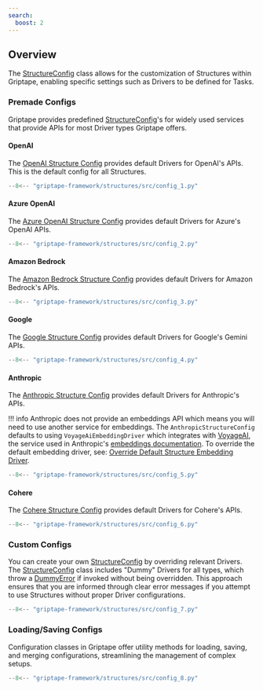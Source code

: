```yaml
---
search:
  boost: 2 
---
```


## Overview

The [StructureConfig](../../reference/griptape/config/structure_config.md) class allows for the customization of Structures within Griptape, enabling specific settings such as Drivers to be defined for Tasks. 

### Premade Configs

Griptape provides predefined [StructureConfig](../../reference/griptape/config/structure_config.md)'s for widely used services that provide APIs for most Driver types Griptape offers.

#### OpenAI

The [OpenAI Structure Config](../../reference/griptape/config/openai_structure_config.md) provides default Drivers for OpenAI's APIs. This is the default config for all Structures.


```python
--8<-- "griptape-framework/structures/src/config_1.py"
```

#### Azure OpenAI

The [Azure OpenAI Structure Config](../../reference/griptape/config/azure_openai_structure_config.md) provides default Drivers for Azure's OpenAI APIs.


```python
--8<-- "griptape-framework/structures/src/config_2.py"
```

#### Amazon Bedrock
The [Amazon Bedrock Structure Config](../../reference/griptape/config/amazon_bedrock_structure_config.md) provides default Drivers for Amazon Bedrock's APIs.

```python
--8<-- "griptape-framework/structures/src/config_3.py"
```

#### Google
The [Google Structure Config](../../reference/griptape/config/google_structure_config.md) provides default Drivers for Google's Gemini APIs.

```python
--8<-- "griptape-framework/structures/src/config_4.py"
```

#### Anthropic

The [Anthropic Structure Config](../../reference/griptape/config/anthropic_structure_config.md) provides default Drivers for Anthropic's APIs.

!!! info
    Anthropic does not provide an embeddings API which means you will need to use another service for embeddings.
    The `AnthropicStructureConfig` defaults to using `VoyageAiEmbeddingDriver` which integrates with [VoyageAI](https://www.voyageai.com/), the service used in Anthropic's [embeddings documentation](https://docs.anthropic.com/claude/docs/embeddings).
    To override the default embedding driver, see: [Override Default Structure Embedding Driver](../drivers/embedding-drivers.md#override-default-structure-embedding-driver).


```python
--8<-- "griptape-framework/structures/src/config_5.py"
```

#### Cohere

The [Cohere Structure Config](../../reference/griptape/config/cohere_structure_config.md) provides default Drivers for Cohere's APIs.


```python
--8<-- "griptape-framework/structures/src/config_6.py"
```

### Custom Configs

You can create your own [StructureConfig](../../reference/griptape/config/structure_config.md) by overriding relevant Drivers.
The [StructureConfig](../../reference/griptape/config/structure_config.md) class includes "Dummy" Drivers for all types, which throw a [DummyError](../../reference/griptape/exceptions/dummy_exception.md) if invoked without being overridden. 
This approach ensures that you are informed through clear error messages if you attempt to use Structures without proper Driver configurations.

```python
--8<-- "griptape-framework/structures/src/config_7.py"
```

### Loading/Saving Configs

Configuration classes in Griptape offer utility methods for loading, saving, and merging configurations, streamlining the management of complex setups.

```python
--8<-- "griptape-framework/structures/src/config_8.py"
```

